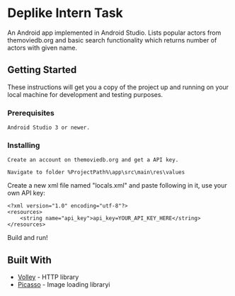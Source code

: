 # Deplike Intern Task
An Android app implemented in Android Studio. Lists popular actors from themoviedb.org and basic search functionality which returns number of actors with given name.
 

## Getting Started

These instructions will get you a copy of the project up and running on your local machine for development and testing purposes.
### Prerequisites

```
Android Studio 3 or newer.
```

### Installing

```
Create an account on themoviedb.org and get a API key.
```

```
Navigate to folder %ProjectPath%\app\src\main\res\values
```

Create a new xml file named "locals.xml" and paste following in it, use your own API key:
```
<?xml version="1.0" encoding="utf-8"?>
<resources>
    <string name="api_key">api_key=YOUR_API_KEY_HERE</string>
</resources>
```

Build and run!

## Built With

* [Volley](https://github.com/google/volley) - HTTP library
* [Picasso](https://square.github.io/picasso/) - Image loading libraryi
